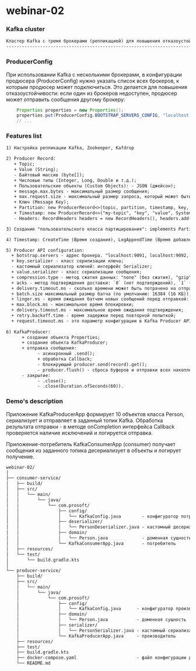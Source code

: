 # webinar-02
### Kafka cluster
```txt
Кластер Kafka с тремя брокерами (репликацией) для повышения отказоустойчивости и масштабируемости системы
---------------------------------------------------------------------------------------------------------
```
### ProducerConfig
При использовании Kafka с несколькими брокерами, в конфигурации продюсера (ProducerConfig) нужно указать список всех 
брокеров, к которым продюсер может подключиться. Это делается для повышения отказоустойчивости: если один из брокеров 
недоступен, продюсер может отправить сообщения другому брокеру:  
```java
    Properties properties = new Properties();
    properties.put(ProducerConfig.BOOTSTRAP_SERVERS_CONFIG, "localhost:9091, localhost:9092, localhost:9093");  
    // ...
```

### Features list
```txt
1) Настройка репликации Kafka, Zookeeper, Kafdrop 

2) Producer Record: 
   + Topic; 
   + Value (String); 
   - Байтовый массив (byte[]); 
   + Числовые типы (Integer, Long, Double и т.д.); 
   + Пользовательские объекты (Custom Objects): - JSON (джейсон); 
   + message.max.bytes - максимальный размер сообщения;
   + max.request.size - максимальный размер запроса, который может быть отправлен продюсером;
   + Ключ (Message Key);
   + Partition: new ProducerRecord<>(topic, partition, timestamp, key, value);
   + Timestamp: new ProducerRecord<>("my-topic", "key", "value", System.currentTimeMillis());
   - Headers: RecordHeaders headers = new RecordHeaders(), headers.add(new RecordHeader("header-key1", "header-value1".getBytes())), new ProducerRecord<>("my-topic", null, "key", "value", headers). 

3) Создание "пользовательского класса партицирования": implements Partitioner.  

4) Timestamp: CreateTime (Время создания), LogAppendTime (Время добавления в лог). 

5) Producer API configuration:
  + botstrap.servers - адрес брокера. "localhost:9091, localhost:9092, localhost:9093";
  + key.serializer - класс серилизации ключа;
  - кастомный сериализатор ключей: интерфейс Serializer;
  + value.serializer - класс сериализации сообщения;
  + compression.type - метод сжатия данных: "none" (без сжатия), "gzip" (используется алгоритм Gzip), "snappy" (используется алгоритм Snappy), "lz4" (используется алгоритм LZ4); 
  + acks - метод подтверждения доставки: `0` (нет подтверждений), `1` (подтверждение лидера), `all` (подтверждение от всех реплик);
  + delivery.timeout.ms - сколько времени может быть потрачено на отправку сообщения (или время возвращения результата от .send()) (по умолчанию 2 минуты).;
  + batch.size максимальный размер батча (по умолчанию: 16384 (16 КБ)), props.put("batch.size", 32768);
  + linger.ms - время ожидания батчем новых сообщений перед отправкой: props.put("linger.ms", 0) (По умолчанию 0);
  + max.block.ms - максимальное время блокировки;
  + delivery.timeout.ms - максимальное время ожидания подтверждения;
  + retry.backoff.time - время задержки перед повторной попыткой;
  + request.timeout.ms - это параметр конфигурации в Kafka Producer API, который определяет максимальное время ожидания ответа на запрос от брокера Kafka после отправки запроса.
  
6) KafkaProducer:
      + создание объекта Properties;
      + создание объекта KafkaProducer;  
      + отправка сообщения:
            - асинхронный .send();
            + обработка Callback;   
            - блокирующий producer.send(record).get();  
            - producer.flush() - сброса буферов и отправки всех накопленных сообщений.    
      - закрытие:
            - .close();
            - .close(Duration.ofSeconds(60)).
```
### Demo's description
Приложение KafkaProducerApp формирует 10 объектов класса Person, сериализует и отправляет в заданный топик Kafka.
Обработка результата отправки - в методе onCompletion интерфейса Callback проверяется наличие исключений и логируется 
отправка.

Приложение-потребитель KafkaConsumerApp (consumer) получает сообщения из заданного топика десериализует в объекты и 
логирует получение.

```txt
webinar-02/
│
├── consumer-service/
│   ├── build/
│   ├── src/
│   │   └── main/
│   │       └── java/
│   │           └── com.prosoft/
│   │               ├── config/
│   │               │   └── KafkaConfig.java        - конфигуратор потребителя
│   │               ├── deserializer/
│   │               │   └── PersonDeserializer.java - кастомный десериализатор
│   │               ├── domain/
│   │               │   └── Person.java             - доменная сущность
│   │               └── KafkaConsumerApp.java       - потребитель
│   ├── resources/
│   └── test/
│       └── build.gradle.kts
│
└── producer-service/
    ├── build/
    ├── src/
    │   └── main/
    │       └── java/
    │           └── com.prosoft/
    │               ├── config/
    │               │   └── KafkaConfig.java      - конфигуратор производителя
    │               ├── domain/
    │               │   └── Person.java           - доменная сущность
    │               ├── serializer/
    │               │   └── PersonSerializer.java - кастомный сериализатор
    │               └── KafkaProducerApp.java     - производитель 
    ├── resources/
    ├── test/
    ├── build.gradle.kts
    ├── docker-compose.yaml                       - файл конфигурации для Docker Compose
    └── README.md
```